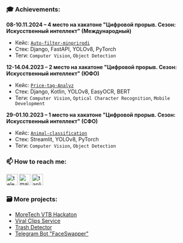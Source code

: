 ### 🎓 Achievements:

**08-10.11.2024 – 4 место на хакатоне "Цифровой прорыв. Сезон: Искусственный интеллект" (Международный)**
- Кейс: [`Auto-filter-minprirodi`](https://github.com/seyveR/pc-minprirod)
- Стек: Django, FastAPI, YOLOv8, PyTorch
- Теги: `Computer Vision`, `Object Detection`

**12-14.04.2023 – 2 место на хакатоне "Цифровой прорыв. Сезон: Искусственный интеллект" (ЮФО)**
- Кейс: [`Price-tag-Analyz`](https://github.com/seyveR/ts-mobile-hack)
- Стек: Django, Kotlin, YOLOv8, EasyOCR, BERT
- Теги: `Computer Vision`, `Optical Character Recognition`, `Mobile Development`

**29-01.10.2023 – 1 место на хакатоне "Цифровой прорыв. Сезон: Искусственный интеллект" (СФО)**
- Кейс: [`Animal-classification`](https://github.com/seyveR/hackNN)
- Стек: Streamlit, YOLOv8, PyTorch
- Теги: `Computer Vision`, `Object Detection`


<!-- ### 📢 Me in the media:

- [Состояние зданий в Поморье будут оценивать с помощью компьютерного зрения](https://region29.ru/2024/08/25/66cada4738eb2d11e1575932.html)
- [Поморская команда разработчиков стала лучшей на всероссийском конкурсе](https://www.pomorie.ru/2023/10/18/652eaf7149aa463dc70e53c5.html) -->

### 📫 How to reach me:

[<img src='https://user-images.githubusercontent.com/112638163/233418558-2b93b171-35a3-4dab-841a-1806b8106cac.png' alt='telegram' height='30'>](https://t.me/seyveR)
[<img src='https://avatars.mds.yandex.net/get-yablogs/28577/file_1453977993509/orig' alt='mail' height='30'>](mailto:seyvezz@mail.ru")
[<img src='https://cdn0.iconfinder.com/data/icons/basic-ui-elements-color-round-icon/254000/56-1024.png' alt='taplink' height='30'>](https://taplink.cc/akvo)

### 🗃️ More projects:

- [MoreTech VTB Hackaton](https://github.com/seyveR/chikiesvtb)
- [Viral Clips Service](https://github.com/seyveR/mscplayers)
- [Trash Detector](https://github.com/seyveR/hackChikiesMsc)
- [Telegram Bot "FaceSwapper"](https://github.com/seyveR/faceswapservice)

